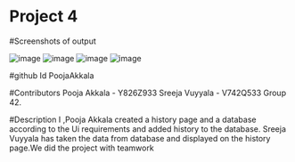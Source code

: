 

# Project 4

#Screenshots of output

![image](https://user-images.githubusercontent.com/114852243/205464459-a6eb5f1e-4154-45d9-99f8-1d6de5ecd3fb.png)
![image](https://user-images.githubusercontent.com/114852243/205464498-ddf6d108-ae21-45f2-94b0-1402038d7368.png)
![image](https://user-images.githubusercontent.com/114852243/205464517-fdc528b2-18da-48fb-aab1-30f71d58df2f.png)
![image](https://user-images.githubusercontent.com/114852243/205464537-61b1d1c8-706f-4f43-ba9a-282003909ef1.png)

#github Id
PoojaAkkala

#Contributors
Pooja Akkala - Y826Z933
Sreeja Vuyyala - V742Q533
Group 42.

#Description
I ,Pooja Akkala created a history page and a database according to the Ui requirements and added history to the database.
Sreeja Vuyyala has taken the data from database and displayed on the history page.We did the project with teamwork




